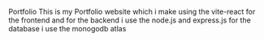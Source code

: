 Portfolio
This is my Portfolio website which i make  using the vite-react for the frontend
and for the backend i use the node.js and express.js
for the database i use the monogodb atlas

